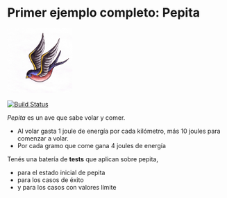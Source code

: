 # Primer ejemplo completo: Pepita

<img src="img/pepita.jpg" height="150" width="150">

[![Build Status](https://travis-ci.org/wollok/introPepita.svg?branch=master)](https://travis-ci.org/wollok/introPepita)

*Pepita* es un ave que sabe volar y comer.

* Al volar gasta 1 joule de energía por cada kilómetro, más 10 joules para comenzar a volar.
* Por cada gramo que come gana 4 joules de energía

Tenés una batería de **tests** que aplican sobre pepita,

* para el estado inicial de pepita
* para los casos de éxito
* y para los casos con valores límite 


